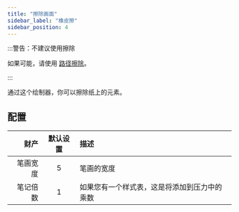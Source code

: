 ```yaml
---
title: "擦除画面"
sidebar_label: "橡皮擦"
sidebar_position: 4
---
```



:::警告：不建议使用擦除

如果可能，请使用 [路径擦除](path_eraser)。

:::

通过这个绘制器，你可以擦除纸上的元素。

## 配置

|   财产 | 默认设置 | 描述                     |
| ----:|:----:|:---------------------- |
| 笔画宽度 |  5   | 笔画的宽度                  |
| 笔记倍数 |  1   | 如果您有一个样式表，这是将添加到压力中的乘数 |
